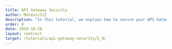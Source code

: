 ```yaml
---
title: API Gateway Security
author: Mateusz512
description: "In this tutorial, we explain how to secure your API Gateway using Basic Auth, JWT and OAuth2."
order: 8
date: 2019-10-28
layout: redirect
target: /tutorials/api-gateway-security/2_0/
---
```

